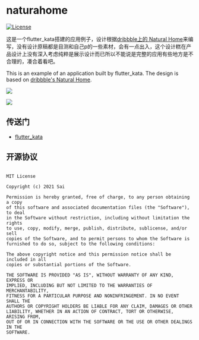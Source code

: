 # naturahome

[![License](https://img.shields.io/badge/license-MIT-green.svg)](/LICENSE)

这是一个flutter_kata搭建的应用例子，设计根据[dribbble上的 Natural Home](https://dribbble.com/shots/3135354-Natural-Home)来编写，没有设计原稿都是目测和自己p的一些素材，会有一点出入，这个设计糕在产品设计上没有深入考虑纯粹是展示设计而已所以不能说是完整的应用有些地方是不合理的，凑合着看吧。

This is an example of an application built by flutter_kata. The design is based on [dribbble's Natural Home](https://dribbble.com/shots/3135354-Natural-Home).

![](https://cdn.dribbble.com/users/1183502/screenshots/3135354/natural-home.jpg?compress=1&resize=800x600)

![](https://cdn.dribbble.com/users/1183502/screenshots/3135354/attachments/663816/natural-home_9_.jpg?compress=1resize=800x600)


## 传送门

 - [flutter_kata](https://github.com/saiwu-bigkoo/flutter_kata)



## 开源协议

```

MIT License

Copyright (c) 2021 Sai

Permission is hereby granted, free of charge, to any person obtaining a copy
of this software and associated documentation files (the "Software"), to deal
in the Software without restriction, including without limitation the rights
to use, copy, modify, merge, publish, distribute, sublicense, and/or sell
copies of the Software, and to permit persons to whom the Software is
furnished to do so, subject to the following conditions:

The above copyright notice and this permission notice shall be included in all
copies or substantial portions of the Software.

THE SOFTWARE IS PROVIDED "AS IS", WITHOUT WARRANTY OF ANY KIND, EXPRESS OR
IMPLIED, INCLUDING BUT NOT LIMITED TO THE WARRANTIES OF MERCHANTABILITY,
FITNESS FOR A PARTICULAR PURPOSE AND NONINFRINGEMENT. IN NO EVENT SHALL THE
AUTHORS OR COPYRIGHT HOLDERS BE LIABLE FOR ANY CLAIM, DAMAGES OR OTHER
LIABILITY, WHETHER IN AN ACTION OF CONTRACT, TORT OR OTHERWISE, ARISING FROM,
OUT OF OR IN CONNECTION WITH THE SOFTWARE OR THE USE OR OTHER DEALINGS IN THE
SOFTWARE.


```
